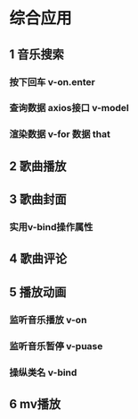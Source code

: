 # 综合应用

## 1 音乐搜索

### 按下回车 v-on.enter

### 查询数据 axios接口 v-model

### 渲染数据 v-for 数据 that

## 2 歌曲播放

## 3 歌曲封面

### 实用v-bind操作属性

## 4 歌曲评论

## 5 播放动画

### 监听音乐播放 v-on

### 监听音乐暂停 v-puase

### 操纵类名 v-bind

## 6 mv播放
